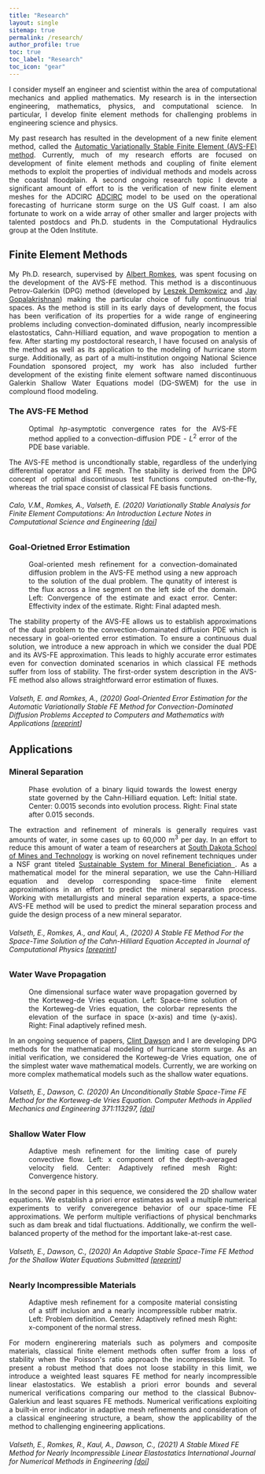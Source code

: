 ```yaml
---
title: "Research"
layout: single
sitemap: true
permalink: /research/
author_profile: true
toc: true
toc_label: "Research"
toc_icon: "gear"
---
```


<p style="text-align: justify">
I consider myself an engineer and scientist within the area of computational mechanics and applied mathematics. 
My research is in the intersection engineering, mathematics, physics, and computational science. In particular, I develop finite element methods for challenging problems in engineering science and physics. 
</p>

<p style="text-align: justify">
My past research has resulted in the development of a new finite element method, called the <a href="https://link.springer.com/chapter/10.1007/978-3-030-41800-7_2">Automatic Variationally Stable Finite Element (AVS-FE) method</a>.
Currently, much of my research efforts are focused on development of finite element methods and coupling of finite element methods to exploit the properties of individual methods and models across the coastal floodplain. A second ongoing research topic I devote a significant amount of effort to is the verification of new 
 finite element meshes for the ADCIRC <a href="https://adcirc.org">ADCIRC</a> model to be used on the operational forecasting of hurricane storm surge on the US Gulf coast. I am also fortunate to work on a wide array of other smaller and larger projects with talented postdocs and Ph.D. students in the Computational Hydraulics group at the Oden Institute.   
</p>

## Finite Element Methods

<p style="text-align: justify">
My Ph.D. research, supervised by <a href="https://www.sdsmt.edu/Directories/Personnel/Romkes,-Albert/">Albert Romkes</a>, was spent focusing on the 
development of the AVS-FE method. This method is a discontinuous Petrov-Galerkin (DPG) method (developed by <a href="https://users.oden.utexas.edu/~leszek/">Leszek Demkowicz</a> and <a href="http://web.pdx.edu/~gjay/">Jay Gopalakrishnan</a>) making the particular choice of fully continuous trial spaces. 
As the method is still in its early days of development, the focus has been verification of its properties for a wide range of engineering problems 
including convection-dominated diffusion, nearly incompressible elastostatics, Cahn-Hilliard equation, and wave propogation to mention a few.
After starting my postdoctoral research, I have focused on analysis of the method as well as its application to the modeling of hurricane storm surge. 
Additionally, as part of a multi-institution ongoing National Science Foundation sponsored project, my work has also included further development of the existing 
 finite element software named discontinuous Galerkin Shallow Water Equations model (DG-SWEM) for the use in complound flood modeling.
</p>

### The AVS-FE Method

<figure>
  <img src="/assets/images/l2_err_u.png" alt=""> 
  <figcaption style="text-align: justify"> Optimal <em>hp</em>-asymptotic convergence rates for the AVS-FE method applied to a convection-diffusion PDE - <em>L</em><sup>2</sup> error of the PDE base variable. </figcaption>
</figure>
    
<p style="text-align: justify">
The AVS-FE method is uncondtionally stable, regardless of the underlying differential operator and FE mesh. The stability is derived from the DPG concept of 
optimal discontinuous test functions computed on-the-fly, whereas the trial space consist of classical FE basis functions.  
</p>

###### Calo, V.M., Romkes, A., Valseth, E. (2020) Variationally Stable Analysis for Finite Element Computations: An Introduction _Lecture Notes in Computational Science and Engineering_ [[doi](https://doi.org/10.1007/978-3-030-41800-7)]

### Goal-Orietned Error Estimation 
                               
<figure>
  <img src="/assets/images/figs.pdf" alt="">
  <figcaption style="text-align: justify">Goal-oriented mesh refinement for a convection-domainated diffusion problem in the AVS-FE method using a new approach to the solution of the dual problem. The qunatity of interest is the flux across a line segment on the left side of the domain.  Left: Convergence of the estimate and exact error.  Center: Effectivity index of the estimate. Right: Final adapted mesh. </figcaption>
</figure>

<p style="text-align: justify">
The stability property of the AVS-FE allows us to establish approximations of the dual problem to the convection-domainated diffusion PDE which is necessary in goal-oriented error estimation. To ensure a continuous dual solution, we introduce a new approach in which we consider the dual PDE and its AVS-FE approximation. This leads to highly accurate error estimates even for convection dominated scenarios in which classical FE methods suffer from loss of stability. The first-order system description in the AVS-FE method also allows straightforward error estimation of fluxes.   
</p>

###### Valseth, E. and Romkes, A., (2020) Goal-Oriented Error Estimation for the Automatic Variationally Stable FE Method for Convection-Dominated Diffusion Problems  _Accepted to Computers and Mathematics with Applications_ [[preprint](https://arxiv.org/pdf/2003.10904)]


## Applications


### Mineral Separation 

<figure>
  <img src="/assets/images/figs2.pdf" alt="">
  <figcaption style="text-align: justify">Phase evolution of a binary liquid towards the lowest energy state governed by the Cahn-Hilliard equation.  Left: Initial state.  Center: 0.0015 seconds into evolution process. Right: Final state after 0.015 seconds. </figcaption>
</figure>
    

<p style="text-align: justify">
The extraction and refinement of minerals is generally requires vast amounts of water, in some cases up to 60,000 m<sup>3</sup>  per day.
In an effort to reduce this amount of water a team of researchers at <a href="https://www.sdsmt.edu/">South Dakota School of Mines and Technology</a> is working on novel refinement techniques under a NSF grant titeled <a href="https://www.nsf.gov/awardsearch/showAward?AWD_ID=1805550&HistoricalAwards=false"> Sustainable System for Mineral Beneficiation
</a>. 
As a mathematical model for the mineral separation, we use the Cahn-Hilliard equation and develop corresponding space-time finite element approximations in an effort to predict the mineral separation process. Working with metallurgists and mineral separation experts, a space-time AVS-FE method will be used to predict the mineral separation process and guide the design process of a new mineral separator.
</p>


###### Valseth, E., Romkes, A., and Kaul, A., (2020) A Stable FE Method For the Space-Time Solution of the Cahn-Hilliard Equation  _Accepted in Journal of Computational Physics_ [[preprint](https://arxiv.org/pdf/2006.02283.pdf)]

### Water Wave Propagation

<figure>
  <img src="/assets/images/figs3.pdf" alt="">
  <figcaption style="text-align: justify"> One dimensional surface water wave propagation governed by the Korteweg-de Vries equation. Left: Space-time solution of the Korteweg-de Vries equation, the colorbar represents the elevation of the surface in space (x-axis) and time (y-axis). Right: Final adaptively refined mesh. </figcaption>
</figure>
    

<p style="text-align: justify">
In an ongoing sequence of papers, <a href="https://www.oden.utexas.edu/people/36/">Clint Dawson</a> and I are developing DPG methods for the mathematical modeling of hurricane storm surge. 
As an initial verification, we considered the Korteweg-de Vries equation, one of the simplest water wave mathematical models. Currently, we are working on more complex mathematical models such as the shallow water equations.
</p>


###### Valseth, E., Dawson, C. (2020) An Unconditionally Stable Space-Time FE Method for the Korteweg-de Vries Equation. _Computer Methods in Applied Mechanics and Engineering_ 371:113297, [[doi](https://doi.org/10.1016/j.cma.2020.113297)]


### Shallow Water Flow

<figure>
  <img src="/assets/images/SW_figs.pdf" alt="">
  <figcaption style="text-align: justify"> Adaptive mesh refinement for the limiting case of purely convective flow. Left: x component of the depth-averaged velocity field. Center: Adaptively refined mesh Right: Convergence history. </figcaption>
</figure>
    

<p style="text-align: justify">
 In the second paper in this sequence, we considered the 2D shallow water equations. We establish a priori error estimates as well a multiple numerical 
 experiments to verify converegence behavior of our space-time FE approximations. 
We perform multiple verifiactions of physical benchmarks such as dam break and tidal fluctuations. Additionally, we confirm the well-balanced property of the
 method for the important lake-at-rest case.
</p>



###### Valseth, E., Dawson, C., (2020) An Adaptive Stable Space-Time FE Method for the Shallow Water Equations  _Submitted_ [[preprint](https://arxiv.org/pdf/2011.04786.pdf)] 


### Nearly Incompressible Materials

<figure>
  <img src="/assets/images/elastic_figs.pdf" alt="">
  <figcaption style="text-align: justify"> Adaptive mesh refinement for a composite material consisting of a stiff inclusion and a nearly incompressible rubber matrix. Left: Problem definition. Center: Adaptively refined mesh Right: x-component of the normal stress. </figcaption>
</figure>
    

<p style="text-align: justify">
For modern enginerering materials such as polymers and composite materials, classical finite element methods often suffer from a loss of stability when the Poisson's ratio approach the incompressible limit. To present a robust method that does not loose stability in this limit, we introduce a weighted least squares FE method for nearly incompressible linear elastostatics. We establish a priori error bounds and several numerical verifications comparing our method to the classical Bubnov-Galerkiun and least squares FE methods. Numerical verifications exploiting a built-in error indicator in adaptive mesh refinements and consideration of a classical engineering structure, a beam, show the applicability of the method to challenging engineering applications. 
</p>



###### Valseth, E., Romkes, R., Kaul, A., Dawson, C., (2021) A Stable Mixed FE Method for Nearly Incompressible Linear Elastostatics  _International Journal for Numerical Methods in Engineering_ [[doi](https://doi.org/10.1002/nme.6743)] 




